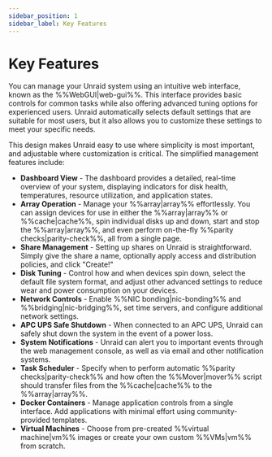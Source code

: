 ```yaml
---
sidebar_position: 1
sidebar_label: Key Features
---
```


# Key Features

You can manage your Unraid system using an intuitive web interface, known as the %%WebGUI|web-gui%%. This interface provides basic controls for common tasks while also offering advanced tuning options for experienced users. Unraid automatically selects default settings that are suitable for most users, but it also allows you to customize these settings to meet your specific needs.

This design makes Unraid easy to use where simplicity is most important, and adjustable where customization is critical. The simplified management features include:

- **Dashboard View** - The dashboard provides a detailed, real-time overview of your system, displaying indicators for disk health, temperatures, resource utilization, and application states.
- **Array Operation** - Manage your %%array|array%% effortlessly. You can assign devices for use in either the %%array|array%% or %%cache|cache%%, spin individual disks up and down, start and stop the %%array|array%%, and even perform on-the-fly %%parity checks|parity-check%%, all from a single page.
- **Share Management** - Setting up shares on Unraid is straightforward. Simply give the share a name, optionally apply access and distribution policies, and click "Create!"
- **Disk Tuning** - Control how and when devices spin down, select the default file system format, and adjust other advanced settings to reduce wear and power consumption on your devices.
- **Network Controls** - Enable %%NIC bonding|nic-bonding%% and %%bridging|nic-bridging%%, set time servers, and configure additional network settings.
- **APC UPS Safe Shutdown** - When connected to an APC UPS, Unraid can safely shut down the system in the event of a power loss.
- **System Notifications** - Unraid can alert you to important events through the web management console, as well as via email and other notification systems.
- **Task Scheduler** - Specify when to perform automatic %%parity checks|parity-check%% and how often the %%Mover|mover%% script should transfer files from the %%cache|cache%% to the %%array|array%%.
- **Docker Containers** - Manage application controls from a single interface. Add applications with minimal effort using community-provided templates.
- **Virtual Machines** - Choose from pre-created %%virtual machine|vm%% images or create your own custom %%VMs|vm%% from scratch.
